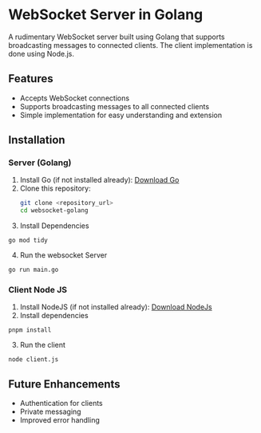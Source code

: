 # WebSocket Server in Golang

A rudimentary WebSocket server built using Golang that supports broadcasting messages to connected clients. The client implementation is done using Node.js.

## Features
- Accepts WebSocket connections
- Supports broadcasting messages to all connected clients
- Simple implementation for easy understanding and extension

## Installation

### Server (Golang)
1. Install Go (if not installed already): [Download Go](https://golang.org/dl/)
2. Clone this repository:
   ```sh
   git clone <repository_url>
   cd websocket-golang
   ```
3. Install Dependencies
```
go mod tidy
```
4. Run the websocket Server
```
go run main.go
```

### Client Node JS
1. Install NodeJS (if not installed already): [Download NodeJs](https://nodejs.org/)
2. Install dependencies
```
pnpm install
```
3. Run the client
```
node client.js
```

## Future Enhancements
* Authentication for clients
* Private messaging
* Improved error handling

